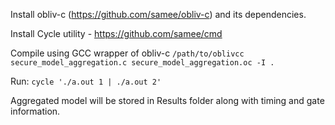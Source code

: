 Install obliv-c (https://github.com/samee/obliv-c) and its dependencies.

Install Cycle utility - https://github.com/samee/cmd

Compile using GCC wrapper of obliv-c
`/path/to/oblivcc secure_model_aggregation.c secure_model_aggregation.oc -I .`

Run: `cycle './a.out 1 | ./a.out 2'`

Aggregated model will be stored in Results folder along with timing and gate information.
